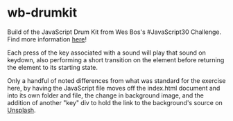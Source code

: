 # wb-drumkit
Build of the JavaScript Drum Kit from Wes Bos's #JavaScript30 Challenge. Find more information [here](https://javascript30.com/)!

Each press of the key associated with a sound will play that sound on keydown, also performing a short transition on the element before returning the element to its starting state. 

Only a handful of noted differences from what was standard for the exercise here, by having the JavaScript file moves off the index.html document and into its own folder and file, the change in background image, and the addition of another "key" div to hold the link to the background's source on [Unsplash](https://unsplash.com/).